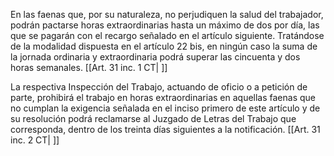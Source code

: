 En las faenas que, por su naturaleza, no perjudiquen la salud del trabajador, podrán pactarse horas extraordinarias hasta un máximo de dos por día, las que se pagarán con el recargo señalado en el artículo siguiente. Tratándose de la modalidad dispuesta en el artículo 22 bis, en ningún caso la suma de la jornada ordinaria y extraordinaria podrá superar las cincuenta y dos horas semanales. [[Art. 31 inc. 1 CT| ]]

La respectiva Inspección del Trabajo, actuando de oficio o a petición de parte, prohibirá el trabajo en horas extraordinarias en aquellas faenas que no cumplan la exigencia señalada en el inciso primero de este artículo y de su resolución podrá reclamarse al Juzgado de Letras del Trabajo que corresponda, dentro de los treinta días siguientes a la notificación. [[Art. 31 inc. 2 CT| ]]